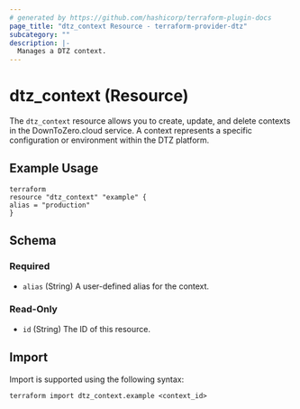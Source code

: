 ```yaml
---
# generated by https://github.com/hashicorp/terraform-plugin-docs
page_title: "dtz_context Resource - terraform-provider-dtz"
subcategory: ""
description: |-
  Manages a DTZ context.
---
```


# dtz_context (Resource)

The `dtz_context` resource allows you to create, update, and delete contexts in the DownToZero.cloud service. A context represents a specific configuration or environment within the DTZ platform.

## Example Usage

```
terraform
resource "dtz_context" "example" {
alias = "production"
}
```

## Schema

### Required

- `alias` (String) A user-defined alias for the context.

### Read-Only

- `id` (String) The ID of this resource.

## Import

Import is supported using the following syntax:

```
terraform import dtz_context.example <context_id>
```
